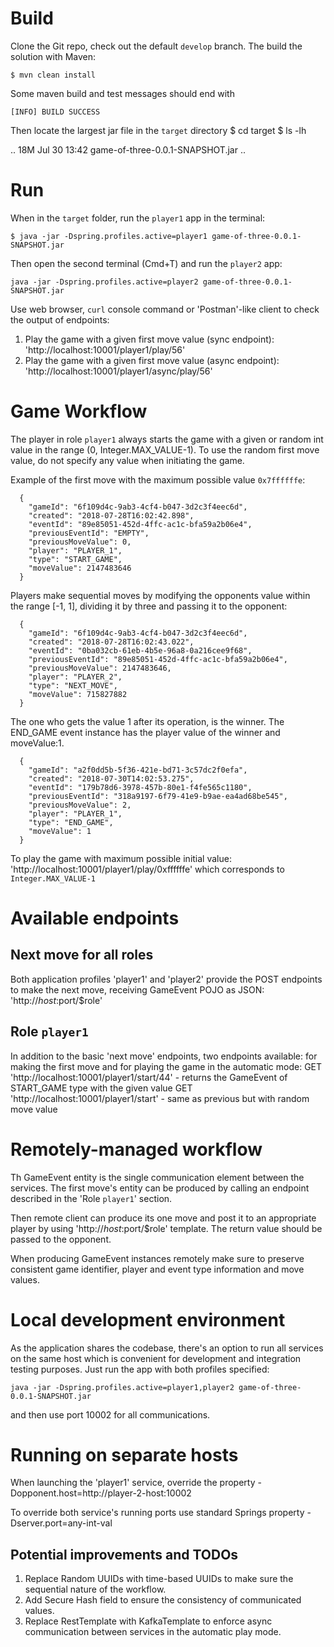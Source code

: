 
# Build
Clone the Git repo, check out the default `develop` branch. The build the solution with Maven:

`$ mvn clean install`

Some maven build and test messages should end with

` [INFO] BUILD SUCCESS `

Then locate the largest jar file in the `target` directory
 $ cd target
 $ ls -lh

..
 18M Jul 30 13:42 game-of-three-0.0.1-SNAPSHOT.jar
..

# Run

When in the `target` folder, run the `player1` app in the terminal:

`$ java -jar -Dspring.profiles.active=player1 game-of-three-0.0.1-SNAPSHOT.jar`

Then open the second terminal (Cmd+T) and run the `player2` app:


`java -jar -Dspring.profiles.active=player2 game-of-three-0.0.1-SNAPSHOT.jar `


Use web browser, `curl` console command or 'Postman'-like client to check the output of endpoints:

1. Play the game with a given first move value (sync endpoint): 'http://localhost:10001/player1/play/56'
2. Play the game with a given first move value (async endpoint): 'http://localhost:10001/player1/async/play/56'

# Game Workflow

The player in role `player1` always starts the game with a given or random int value in the range (0, Integer.MAX_VALUE-1).
To use the random first move value, do not specify any value when initiating the game.

Example of the first move with the maximum possible value `0x7ffffffe`:
```
  {
    "gameId": "6f109d4c-9ab3-4cf4-b047-3d2c3f4eec6d",
    "created": "2018-07-28T16:02:42.898",
    "eventId": "89e85051-452d-4ffc-ac1c-bfa59a2b06e4",
    "previousEventId": "EMPTY",
    "previousMoveValue": 0,
    "player": "PLAYER_1",
    "type": "START_GAME",
    "moveValue": 2147483646
  }
 ```

Players make sequential moves by modifying the opponents value within the range [-1, 1], dividing it by three and passing it to the opponent:
```
  {
    "gameId": "6f109d4c-9ab3-4cf4-b047-3d2c3f4eec6d",
    "created": "2018-07-28T16:02:43.022",
    "eventId": "0ba032cb-61eb-4b5e-96a8-0a216cee9f68",
    "previousEventId": "89e85051-452d-4ffc-ac1c-bfa59a2b06e4",
    "previousMoveValue": 2147483646,
    "player": "PLAYER_2",
    "type": "NEXT_MOVE",
    "moveValue": 715827882
  }
```
The one who gets the value 1 after its operation, is the winner. The END_GAME event instance has the player value of the winner and moveValue:1.
```
  {
    "gameId": "a2f0dd5b-5f36-421e-bd71-3c57dc2f0efa",
    "created": "2018-07-30T14:02:53.275",
    "eventId": "179b78d6-3978-457b-80e1-f4fe565c1180",
    "previousEventId": "318a9197-6f79-41e9-b9ae-ea4ad68be545",
    "previousMoveValue": 2,
    "player": "PLAYER_1",
    "type": "END_GAME",
    "moveValue": 1
  }
```

To play the game with maximum possible initial value: 'http://localhost:10001/player1/play/0xffffffe'
which corresponds to `Integer.MAX_VALUE-1`

# Available endpoints
## Next move for all roles
Both application profiles 'player1' and 'player2' provide the POST endpoints to make the next move, receiving GameEvent POJO as JSON:
'http://$host:$port/$role'
## Role `player1`
In addition to the basic 'next move' endpoints, two endpoints available: for making the first move and for playing the game in the automatic mode:
GET 'http://localhost:10001/player1/start/44' - returns the GameEvent of START_GAME type with the given value
GET 'http://localhost:10001/player1/start' - same as previous but with random move value

# Remotely-managed workflow

Th GameEvent entity is the single communication element between the services. The first move's entity can be produced by calling an endpoint described in the 'Role `player1`' section.

Then remote client can produce its one move and post it to an appropriate player by using 'http://$host:$port/$role' template.
The return value should be passed to the opponent.

When producing GameEvent instances remotely make sure to preserve consistent game identifier, player and event type information and move values.

# Local development environment

As the application shares the codebase, there's an option to run all services on the same host which is convenient
for development and integration testing purposes. Just run the app with both profiles specified:

`java -jar -Dspring.profiles.active=player1,player2 game-of-three-0.0.1-SNAPSHOT.jar`

and then use port 10002 for all communications.

# Running on separate hosts

When launching the 'player1' service, override the property -Dopponent.host=http://player-2-host:10002

To override both service's running ports use standard Springs property -Dserver.port=any-int-val


## Potential improvements and TODOs

1. Replace Random UUIDs with time-based UUIDs to make sure the sequential nature of the workflow.
2. Add Secure Hash field to ensure the consistency of communicated values.
3. Replace RestTemplate with KafkaTemplate to enforce async communication between services in the automatic play mode.

